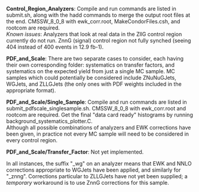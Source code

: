 **Control_Region_Analyzers**: Compile and run commands are listed in submit.sh, along with the hadd commands to merge the output root files at the end. CMSSW_8_0_8 with ewk_corr.root, MakeCondorFiles.csh, and rootcom are required.  
_Known issues_: Analyzers that look at real data in the ZllG control region currently do not run. ZnnG (signal) control region not fully synched (seeing 404 instead of 400 events in 12.9 fb-1).

**PDF_and_Scale**: There are two separate cases to consider, each having their own corresponding folder: systematics on transfer factors, and systematics on the expected yield from just a single MC sample. MC samples which could potentially be considered include ZNuNuGJets, WGJets, and ZLLGJets (the only ones with PDF weights included in the appropriate format).

**PDF_and_Scale/Single_Sample**: Compile and run commands are listed in submit_pdfscale_singlesample.sh. CMSSW_8_0_8 with ewk_corr.root and rootcom are required. Get the final "data card ready" histograms by running background_systematics_plotter.C.  
Although all possible combinations of analyzers and EWK corrections have been given, in practice not every MC sample will need to be considered in every control region.

**PDF_and_Scale/Transfer_Factor**: Not yet implemented.

In all instances, the suffix "\_wg" on an analyzer means that EWK and NNLO corrections appropriate to WGJets have been applied, and similarly for "\_znng". Corrections particular to ZLLGJets have not yet been supplied; a _temporary_ workaround is to use ZnnG corrections for this sample.
